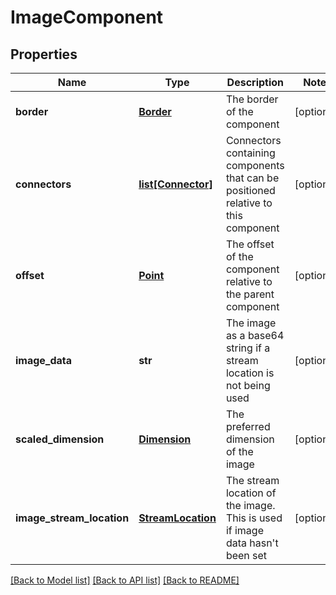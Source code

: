 # ImageComponent

## Properties
Name | Type | Description | Notes
------------ | ------------- | ------------- | -------------
**border** | [**Border**](Border.md) | The border of the component | [optional] 
**connectors** | [**list[Connector]**](Connector.md) | Connectors containing components that can be positioned relative to this component | [optional] 
**offset** | [**Point**](Point.md) | The offset of the component relative to the parent component | [optional] 
**image_data** | **str** | The image as a base64 string if a stream location is not being used | [optional] 
**scaled_dimension** | [**Dimension**](Dimension.md) | The preferred dimension of the image | [optional] 
**image_stream_location** | [**StreamLocation**](StreamLocation.md) | The stream location of the image. This is used if image data hasn&#39;t been set | [optional] 

[[Back to Model list]](../README.md#documentation-for-models) [[Back to API list]](../README.md#documentation-for-api-endpoints) [[Back to README]](../README.md)


